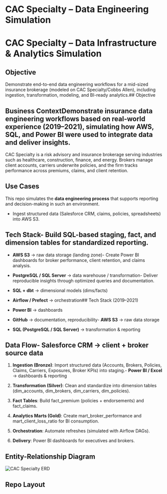 # CAC Specialty – Data Engineering Simulation

# CAC Specialty – Data Infrastructure & Analytics Simulation

## Objective

Demonstrate end-to-end data engineering workflows for a mid-sized insurance brokerage (modeled on CAC Specialty/Cobbs Allen), including ingestion, transformation, modeling, and BI-ready analytics.## Objective



## Business ContextDemonstrate insurance data engineering workflows based on real-world experience (2019–2021), simulating how AWS, SQL, and Power BI were used to integrate data and deliver insights.

CAC Specialty is a risk advisory and insurance brokerage serving industries such as healthcare, construction, finance, and energy. Brokers manage client accounts, carriers underwrite policies, and the firm tracks performance across premiums, claims, and client retention.

## Use Cases

This repo simulates the **data engineering process** that supports reporting and decision-making in such an environment.

- Ingest structured data (Salesforce CRM, claims, policies, spreadsheets) into AWS S3.

## Tech Stack- Build SQL-based staging, fact, and dimension tables for standardized reporting.

- **AWS S3** → raw data storage (landing zone)- Create Power BI dashboards for broker performance, client retention, and claims analysis.

- **PostgreSQL / SQL Server** → data warehouse / transformation- Deliver reproducible insights through optimized queries and documentation.

- **SQL + dbt** → dimensional models (dims/facts)

- **Airflow / Prefect** → orchestration## Tech Stack (2019–2021)

- **Power BI** → dashboards

- **GitHub** → documentation, reproducibility- **AWS S3** → raw data storage

- **SQL (PostgreSQL / SQL Server)** → transformation & reporting

## Data Flow- **Salesforce CRM** → client + broker source data

1. **Ingestion (Bronze)**: Import structured data (Accounts, Brokers, Policies, Claims, Carriers, Exposures, Broker KPIs) into staging.- **Power BI / Excel** → dashboards & reporting

2. **Transformation (Silver)**: Clean and standardize into dimension tables (dim_accounts, dim_brokers, dim_carriers, dim_policies).

3. **Fact Tables**: Build fact_premium (policies + endorsements) and fact_claims.

4. **Analytics Marts (Gold)**: Create mart_broker_performance and mart_client_loss_ratio for BI consumption.
5. **Orchestration**: Automate refreshes (simulated with Airflow DAGs).
6. **Delivery**: Power BI dashboards for executives and brokers.

## Entity-Relationship Diagram
![CAC Specialty ERD](CAC_ERD.png)

## Repo Layout
